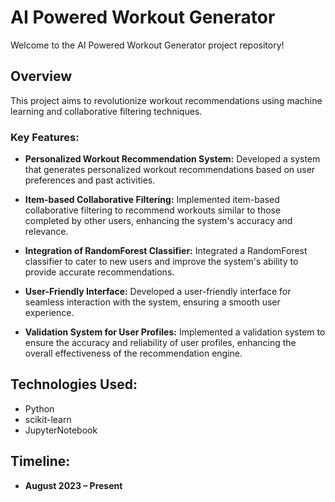 # AI Powered Workout Generator

Welcome to the AI Powered Workout Generator project repository! 

## Overview

This project aims to revolutionize workout recommendations using machine learning and collaborative filtering techniques. 

### Key Features:

- **Personalized Workout Recommendation System:** Developed a system that generates personalized workout recommendations based on user preferences and past activities.
  
- **Item-based Collaborative Filtering:** Implemented item-based collaborative filtering to recommend workouts similar to those completed by other users, enhancing the system's accuracy and relevance.
  
- **Integration of RandomForest Classifier:** Integrated a RandomForest classifier to cater to new users and improve the system's ability to provide accurate recommendations.
  
- **User-Friendly Interface:** Developed a user-friendly interface for seamless interaction with the system, ensuring a smooth user experience.
  
- **Validation System for User Profiles:** Implemented a validation system to ensure the accuracy and reliability of user profiles, enhancing the overall effectiveness of the recommendation engine.

## Technologies Used:

- Python
- scikit-learn
- JupyterNotebook

## Timeline:

- **August 2023 – Present**

